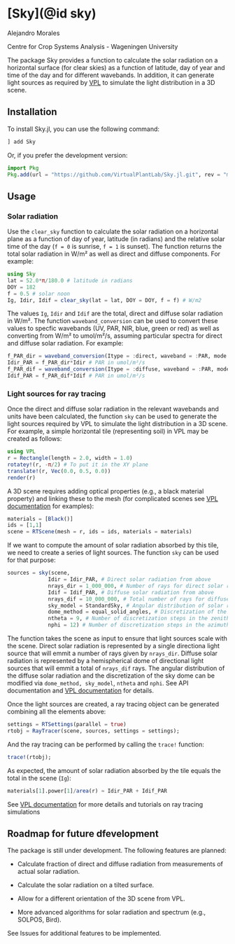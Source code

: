 
# [Sky](@id sky)

Alejandro Morales

Centre for Crop Systems Analysis - Wageningen University

The package Sky provides a function to calculate the solar radiation on a
horizontal surface (for clear skies) as a function of latitude, day of year and
time of the day and for different wavebands. In addition, it can generate light
sources as required by [VPL](https://github.com/VirtualPlantLab/VPL.jl) to
simulate the light distribution in a 3D scene.

## Installation

To install Sky.jl, you can use the following command:

```julia
] add Sky
```

Or, if you prefer the development version:

```julia
import Pkg
Pkg.add(url = "https://github.com/VirtualPlantLab/Sky.jl.git", rev = "master")
```

## Usage


### Solar radiation

Use the `clear_sky` function to calculate the solar radiation on a horizontal
plane as a function of day of year, latitude (in radians) and the relative solar
time of the day (`f = 0` is sunrise, `f = 1` is sunset). The function returns
the total solar radiation in W/m² as well as direct and diffuse components. For
example:

```julia
using Sky
lat = 52.0*π/180.0 # latitude in radians
DOY = 182
f = 0.5 # solar noon
Ig, Idir, Idif = clear_sky(lat = lat, DOY = DOY, f = f) # W/m2
```

The values `Ig`, `Idir` and `Idif` are the total, direct and diffuse solar
radiation in W/m². The function `waveband_conversion` can be used to convert
these values to specfic wavebands (UV, PAR, NIR, blue, green or red) as well
as converting from W/m² to umol/m²/s, assuming particular spectra for
direct and diffuse solar radiation. For example:

```julia
f_PAR_dir = waveband_conversion(Itype = :direct, waveband = :PAR, mode = :flux)
Idir_PAR = f_PAR_dir*Idir # PAR in umol/m²/s
f_PAR_dif = waveband_conversion(Itype = :diffuse, waveband = :PAR, mode = :flux)
Idif_PAR = f_PAR_dif*Idif # PAR in umol/m²/s
```

### Light sources for ray tracing

Once the direct and diffuse solar radiation in the relevant wavebands and units
have been calculated, the function `sky` can be used to generate the light
sources required by VPL to simulate the light distribution in a 3D scene. For
example, a simple horizontal tile (representing soil) in VPL may be created as
follows:

```julia
using VPL
r = Rectangle(length = 2.0, width = 1.0)
rotatey!(r, -π/2) # To put it in the XY plane
translate!(r, Vec(0.0, 0.5, 0.0))
render(r)
```

A 3D scene requires adding optical properties (e.g., a black material property)
and linking these to the mesh (for complicated scenes see [VPL documentation](http://virtualplantlab.com/)
for examples):

```julia
materials = [Black()]
ids = [1,1]
scene = RTScene(mesh = r, ids = ids, materials = materials)
```

If we want to compute the amount of solar radiation absorbed by this tile, we
need to create a series of light sources. The function `sky` can be used for
that purpose:

```julia
sources = sky(scene,
             Idir = Idir_PAR, # Direct solar radiation from above
             nrays_dir = 1_000_000, # Number of rays for direct solar radiation
             Idif = Idif_PAR, # Diffuse solar radiation from above
             nrays_dif = 10_000_000, # Total number of rays for diffuse solar radiation
             sky_model = StandardSky, # Angular distribution of solar radiation
             dome_method = equal_solid_angles, # Discretization of the sky dome
             ntheta = 9, # Number of discretization steps in the zenith angle
             nphi = 12) # Number of discretization steps in the azimuth angle
```

The function takes the scene as input to ensure that light sources scale with
the scene. Direct solar radiation is represented by a single directiona light
source that will emmit a number of rays given by `nrays_dir`. Diffuse solar
radiation is represented by a hemispherical dome of directional light sources
that will emmit a total of `nrays_dif` rays. The angular distribution of the
diffuse solar radiation and the discretization of the sky dome can be modified
via `dome_method, sky_model`, `ntheta` and `nphi`. See API documentation and
[VPL documentation](http://virtualplantlab.com/) for details.

Once the light sources are created, a ray tracing object can be generated
combining all the elements above:

```julia
settings = RTSettings(parallel = true)
rtobj = RayTracer(scene, sources, settings = settings);
```

And the ray tracing can be performed by calling the `trace!` function:

```julia
trace!(rtobj);
```

As expected, the amount of solar radiation absorbed by the tile equals the
total in the scene (`Ig`):

```julia
materials[1].power[1]/area(r) ≈ Idir_PAR + Idif_PAR
```

See [VPL documentation](http://virtualplantlab.com/) for more details and
tutorials on ray tracing simulations

## Roadmap for future dfevelopment

The package is still under development. The following features are planned:

- Calculate fraction of direct and diffuse radiation from measurements of actual
solar radiation.

- Calculate the solar radiation on a tilted surface.

- Allow for a different orientation of the 3D scene from VPL.

- More advanced algorithms for solar radiation and spectrum (e.g., SOLPOS, Bird).

See Issues for additional features to be implemented.
